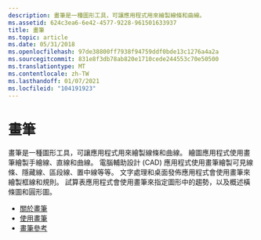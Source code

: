 ```yaml
---
description: 畫筆是一種圖形工具，可讓應用程式用來繪製線條和曲線。
ms.assetid: 624c3ea6-6e42-4577-9228-961501633937
title: 畫筆
ms.topic: article
ms.date: 05/31/2018
ms.openlocfilehash: 97de38800ff7938f94759ddf0bde13c1276a4a2a
ms.sourcegitcommit: 831e8f3db78ab820e1710cede244553c70e50500
ms.translationtype: MT
ms.contentlocale: zh-TW
ms.lasthandoff: 01/07/2021
ms.locfileid: "104191923"
---
```

# <a name="pens"></a>畫筆

畫筆是一種圖形工具，可讓應用程式用來繪製線條和曲線。 繪圖應用程式使用畫筆繪製手繪線、直線和曲線。 電腦輔助設計 (CAD) 應用程式使用畫筆繪製可見線條、隱藏線、區段線、置中線等等。 文字處理和桌面發佈應用程式會使用畫筆來繪製框線和規則。 試算表應用程式會使用畫筆來指定圖形中的趨勢，以及概述橫條圖和圓形圖。

-   [關於畫筆](about-pens.md)
-   [使用畫筆](using-pens.md)
-   [畫筆參考](pen-reference.md)

 

 



